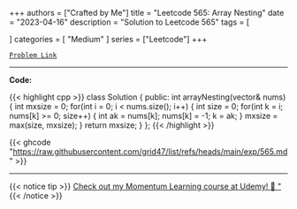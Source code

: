 
+++
authors = ["Crafted by Me"]
title = "Leetcode 565: Array Nesting"
date = "2023-04-16"
description = "Solution to Leetcode 565"
tags = [
    
]
categories = [
    "Medium"
]
series = ["Leetcode"]
+++



[`Problem Link`](https://leetcode.com/problems/array-nesting/description/)

---

**Code:**

{{< highlight cpp >}}
class Solution {
public:
    int arrayNesting(vector<int>& nums) {
        int mxsize = 0;
        for(int i = 0; i < nums.size(); i++) {
            int size = 0;
            for(int k = i; nums[k] >= 0; size++) {
                int ak = nums[k];
                nums[k] = -1;
                k = ak;
            }
            mxsize = max(size, mxsize);
        }
        return mxsize;
    }
};
{{< /highlight >}}

{{< ghcode "https://raw.githubusercontent.com/grid47/list/refs/heads/main/exp/565.md" >}}

---



{{< notice tip >}}
[Check out my Momentum Learning course at Udemy! 🚀 "](https://www.udemy.com/course/blind-75-the-data-structures-and-algorithms-essentials/)
{{< /notice >}}

